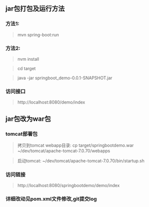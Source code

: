 ## jar包打包及运行方法
### 方法1:
> mvn spring-boot:run
### 方法2:
> nvm install

> cd target

> java -jar springboot_demo-0.0.1-SNAPSHOT.jar

### 访问接口
> http://localhost:8080/demo/index

## jar包改为war包
### tomcat部署包
> 拷贝到tomcat webapp目录: cp target/springbootdemo.war ~/dev/tomcat/apache-tomcat-7.0.70/webapps

> 启动tomcat: ~/dev/tomcat/apache-tomcat-7.0.70/bin/startup.sh

### 访问链接
> http://localhost:8080/springbootdemo/demo/index

### 详细改动见pom.xml文件修改,git提交log